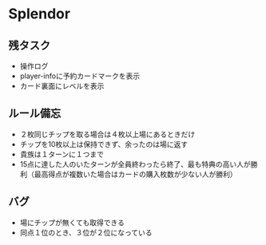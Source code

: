 # Splendor

## 残タスク
- 操作ログ
- player-infoに予約カードマークを表示
- カード裏面にレベルを表示

## ルール備忘
- ２枚同じチップを取る場合は４枚以上場にあるときだけ
- チップを10枚以上は保持できず、余ったのは場に返す
- 貴族は１ターンに１つまで
- 15点に達した人のいたターンが全員終わったら終了、最も特典の高い人が勝利（最高得点が複数いた場合はカードの購入枚数が少ない人が勝利）

## バグ
- 場にチップが無くても取得できる
- 同点１位のとき、３位が２位になっている